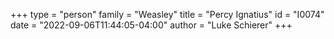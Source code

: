 +++
type = "person"
family = "Weasley"
title = "Percy Ignatius"
id = "I0074"
date = "2022-09-06T11:44:05-04:00"
author = "Luke Schierer"
+++
